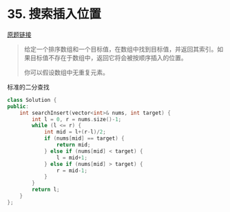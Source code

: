 # 35. 搜索插入位置

[原题链接](https://leetcode-cn.com/problems/search-insert-position/)

> 给定一个排序数组和一个目标值，在数组中找到目标值，并返回其索引。如果目标值不存在于数组中，返回它将会被按顺序插入的位置。
> 
> 你可以假设数组中无重复元素。

标准的二分查找

```cpp
class Solution {
public:
    int searchInsert(vector<int>& nums, int target) {
        int l = 0, r = nums.size()-1;
        while (l <= r) {
            int mid = l+(r-l)/2;
            if (nums[mid] == target) {
                return mid;
            } else if (nums[mid] < target) {
                l = mid+1;
            } else if (nums[mid] > target) {
                r = mid-1;
            }
        }
        return l;
    }
};
```
